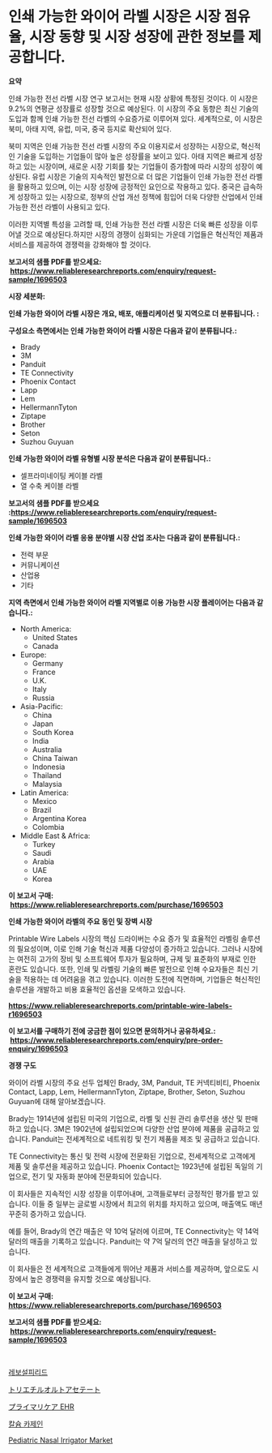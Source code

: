 <p><h1>인쇄 가능한 와이어 라벨 시장은 시장 점유율, 시장 동향 및 시장 성장에 관한 정보를 제공합니다.</h1></p><p><strong>요약</strong></p>
<p><p>인쇄 가능한 전선 라벨 시장 연구 보고서는 현재 시장 상황에 특정된 것이다. 이 시장은 9.2%의 연평균 성장률로 성장할 것으로 예상된다. 이 시장의 주요 동향은 최신 기술의 도입과 함께 인쇄 가능한 전선 라벨의 수요증가로 이루어져 있다. 세계적으로, 이 시장은 북미, 아태 지역, 유럽, 미국, 중국 등지로 확산되어 있다.</p><p>북미 지역은 인쇄 가능한 전선 라벨 시장의 주요 이용지로서 성장하는 시장으로, 혁신적인 기술을 도입하는 기업들이 많아 높은 성장률을 보이고 있다. 아태 지역은 빠르게 성장하고 있는 시장이며, 새로운 시장 기회를 찾는 기업들이 증가함에 따라 시장의 성장이 예상된다. 유럽 시장은 기술의 지속적인 발전으로 더 많은 기업들이 인쇄 가능한 전선 라벨을 활용하고 있으며, 이는 시장 성장에 긍정적인 요인으로 작용하고 있다. 중국은 급속하게 성장하고 있는 시장으로, 정부의 산업 개선 정책에 힘입어 더욱 다양한 산업에서 인쇄 가능한 전선 라벨이 사용되고 있다.</p><p>이러한 지역별 특성을 고려할 때, 인쇄 가능한 전선 라벨 시장은 더욱 빠른 성장을 이루어낼 것으로 예상된다.하지만 시장의 경쟁이 심화되는 가운데 기업들은 혁신적인 제품과 서비스를 제공하여 경쟁력을 강화해야 할 것이다.</p></p>
<p><strong>보고서의 샘플 PDF를 받으세요: &nbsp;<a href="https://www.reliableresearchreports.com/enquiry/request-sample/1696503">https://www.reliableresearchreports.com/enquiry/request-sample/1696503</a></strong></p>
<p><strong>시장 세분화:</strong></p>
<p><strong> 인쇄 가능한 와이어 라벨 시장은 개요, 배포, 애플리케이션 및 지역으로 더 분류됩니다. :</strong></p>
<p><strong>구성요소 측면에서는 인쇄 가능한 와이어 라벨 시장은 다음과 같이 분류됩니다.:</strong></p>
<p><ul><li>Brady</li><li>3M</li><li>Panduit</li><li>TE Connectivity</li><li>Phoenix Contact</li><li>Lapp</li><li>Lem</li><li>HellermannTyton</li><li>Ziptape</li><li>Brother</li><li>Seton</li><li>Suzhou Guyuan</li></ul></p>
<p><strong> 인쇄 가능한 와이어 라벨 유형별 시장 분석은 다음과 같이 분류됩니다.:</strong></p>
<p><ul><li>셀프라미네이팅 케이블 라벨</li><li>열 수축 케이블 라벨</li></ul></p>
<p><strong>보고서의 샘플 PDF를 받으세요 :<a href="https://www.reliableresearchreports.com/enquiry/request-sample/1696503">https://www.reliableresearchreports.com/enquiry/request-sample/1696503</a></strong></p>
<p><strong> 인쇄 가능한 와이어 라벨 응용 분야별 시장 산업 조사는 다음과 같이 분류됩니다.:</strong></p>
<p><ul><li>전력 부문</li><li>커뮤니케이션</li><li>산업용</li><li>기타</li></ul></p>
<p><strong>지역 측면에서 인쇄 가능한 와이어 라벨 지역별로 이용 가능한 시장 플레이어는 다음과 같습니다.:</strong></p>
<p><ul>
    <li>
        North America:
        <ul>
            <li>United States</li>
            <li>Canada</li>
        </ul>
    </li>
    <li>
        Europe:
        <ul>
            <li>Germany</li>
            <li>France</li>
            <li>U.K.</li>
            <li>Italy</li>
            <li>Russia</li>
        </ul>
    </li>
    <li>
        Asia-Pacific:
        <ul>
            <li>China</li>
            <li>Japan</li>
            <li>South Korea</li>
            <li>India</li>
            <li>Australia</li>
            <li>China Taiwan</li>
            <li>Indonesia</li>
            <li>Thailand</li>
            <li>Malaysia</li>
        </ul>
    </li>
    <li>
        Latin America:
        <ul>
            <li>Mexico</li>
            <li>Brazil</li>
            <li>Argentina Korea</li>
            <li>Colombia</li>
        </ul>
    </li>
    <li>
        Middle East & Africa:
        <ul>
            <li>Turkey</li>
            <li>Saudi</li>
            <li>Arabia</li>
            <li>UAE</li>
            <li>Korea</li>
        </ul>
    </li>
    </ul></p>
<p><strong>이 보고서 구매: &nbsp;<a href="https://www.reliableresearchreports.com/purchase/1696503">https://www.reliableresearchreports.com/purchase/1696503</a></strong></p>
<p><strong>인쇄 가능한 와이어 라벨의 주요 동인 및 장벽 시장</strong></p>
<p><p>Printable Wire Labels 시장의 핵심 드라이버는 수요 증가 및 효율적인 라벨링 솔루션의 필요성이며, 이로 인해 기술 혁신과 제품 다양성이 증가하고 있습니다. 그러나 시장에는 여전히 고가의 장비 및 소프트웨어 투자가 필요하며, 규제 및 표준화의 부재로 인한 혼란도 있습니다. 또한, 인쇄 및 라벨링 기술의 빠른 발전으로 인해 수요자들은 최신 기술을 적용하는 데 어려움을 겪고 있습니다. 이러한 도전에 직면하며, 기업들은 혁신적인 솔루션을 개발하고 비용 효율적인 옵션을 모색하고 있습니다.</p></p>
<p><strong><a href="https://www.reliableresearchreports.com/printable-wire-labels-r1696503">https://www.reliableresearchreports.com/printable-wire-labels-r1696503</a></strong></p>
<p><strong>이 보고서를 구매하기 전에 궁금한 점이 있으면 문의하거나 공유하세요.: &nbsp;<a href="https://www.reliableresearchreports.com/enquiry/pre-order-enquiry/1696503">https://www.reliableresearchreports.com/enquiry/pre-order-enquiry/1696503</a></strong></p>
<p><strong>경쟁 구도</strong></p>
<p><p>와이어 라벨 시장의 주요 선두 업체인 Brady, 3M, Panduit, TE 커넥티비티, Phoenix Contact, Lapp, Lem, HellermannTyton, Ziptape, Brother, Seton, Suzhou Guyuan에 대해 알아보겠습니다. </p><p>Brady는 1914년에 설립된 미국의 기업으로, 라벨 및 신원 관리 솔루션을 생산 및 판매하고 있습니다. 3M은 1902년에 설립되었으며 다양한 산업 분야에 제품을 공급하고 있습니다. Panduit는 전세계적으로 네트워킹 및 전기 제품을 제조 및 공급하고 있습니다. </p><p>TE Connectivity는 통신 및 전력 시장에 전문화된 기업으로, 전세계적으로 고객에게 제품 및 솔루션을 제공하고 있습니다. Phoenix Contact는 1923년에 설립된 독일의 기업으로, 전기 및 자동화 분야에 전문화되어 있습니다. </p><p>이 회사들은 지속적인 시장 성장을 이루어내며, 고객들로부터 긍정적인 평가를 받고 있습니다. 이들 중 일부는 글로벌 시장에서 최고의 위치를 차지하고 있으며, 매출액도 매년 꾸준히 증가하고 있습니다. </p><p>예를 들어, Brady의 연간 매출은 약 10억 달러에 이르며, TE Connectivity는 약 14억 달러의 매출을 기록하고 있습니다. Panduit는 약 7억 달러의 연간 매출을 달성하고 있습니다. </p><p>이 회사들은 전 세계적으로 고객들에게 뛰어난 제품과 서비스를 제공하며, 앞으로도 시장에서 높은 경쟁력을 유지할 것으로 예상됩니다.</p></p>
<p><strong>이 보고서 구매: &nbsp; <a href="https://www.reliableresearchreports.com/purchase/1696503">https://www.reliableresearchreports.com/purchase/1696503</a></strong></p>
<p><strong>보고서의 샘플 PDF를 받으세요: &nbsp;<a href="https://www.reliableresearchreports.com/enquiry/request-sample/1696503">https://www.reliableresearchreports.com/enquiry/request-sample/1696503</a></strong><strong></strong></p>
<p>&nbsp;</p>
<p><p><a href="https://medium.com/@juliastanley2022/2024%EB%85%84%EB%B6%80%ED%84%B0-2031%EB%85%84%EA%B9%8C%EC%A7%80%EC%9D%98-%EA%B8%B0%EA%B0%84%EC%9D%84-%EC%9C%84%ED%95%9C-levosulpiride-%EC%8B%9C%EC%9E%A5-%EB%B6%84%EC%84%9D-%EB%B0%8F-%EA%B7%9C%EB%AA%A8-%EC%98%88%EC%B8%A1-de49615ac5f6">레보설피리드</a></p><p><a href="https://github.com/SarahFahey88/Market-Research-Report-List-1/blob/main/974718423166.md">トリエチルオルトアセテート</a></p><p><a href="https://medium.com/@luckeycorbin/%E4%B8%BB%E8%A6%81%E8%A8%BA%E7%99%82%E6%89%80ehr%E5%B8%82%E5%A0%B4%E3%81%AE%E5%88%86%E6%9E%90-%E3%82%B0%E3%83%AD%E3%83%BC%E3%83%90%E3%83%AB%E7%94%A3%E6%A5%AD%E3%81%AE%E5%B1%95%E6%9C%9B%E3%81%A8%E4%BA%88%E6%B8%AC-2024%E5%B9%B4%E3%81%8B%E3%82%892031%E5%B9%B4-acee0855308d">プライマリケア EHR</a></p><p><a href="https://medium.com/@hugofirst44/%EC%B9%BC%EC%8A%98-%EC%BC%80%EC%9D%B4%EC%8A%A4%EC%9D%B4%EB%84%A4%EC%9D%B4%ED%8A%B8-%EC%8B%9C%EC%9E%A5-%EA%B7%9C%EB%AA%A8%EB%8A%94-%EA%B8%80%EB%A1%9C%EB%B2%8C-%EC%82%B0%EC%97%85%EC%97%90%EC%84%9C-%EC%B5%9C%EC%83%81%EC%9D%98-%EB%A7%88%EC%BC%80%ED%8C%85-%EC%B1%84%EB%84%90%EC%9D%84-%EB%B3%B4%EC%97%AC%EC%A4%8D%EB%8B%88%EB%8B%A4-bb31b3b89983">칼슘 카제인</a></p><p><a href="https://github.com/okotobwrhuteie/Market-Research-Report-List-2/blob/main/pediatric-nasal-irrigator-market.md">Pediatric Nasal Irrigator Market</a></p></p>